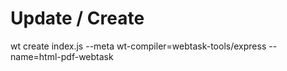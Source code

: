 # Update / Create

wt create index.js --meta wt-compiler=webtask-tools/express --name=html-pdf-webtask

